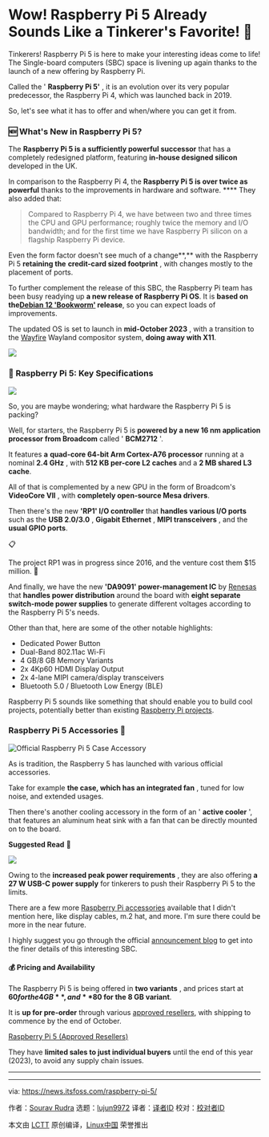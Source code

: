 [#]: subject: "Wow! Raspberry Pi 5 Already Sounds Like a Tinkerer's Favorite! 🤩"
[#]: via: "https://news.itsfoss.com/raspberry-pi-5/"
[#]: author: "Sourav Rudra https://news.itsfoss.com/author/sourav/"
[#]: collector: "lujun9972/lctt-scripts-1693450080"
[#]: translator: " "
[#]: reviewer: " "
[#]: publisher: " "
[#]: url: " "

Wow! Raspberry Pi 5 Already Sounds Like a Tinkerer's Favorite! 🤩
======
Tinkerers! Raspberry Pi 5 is here to make your interesting ideas come to
life!
The Single-board computers (SBC) space is livening up again thanks to the launch of a new offering by Raspberry Pi.

Called the ' **Raspberry Pi 5'** , it is an evolution over its very popular predecessor, the Raspberry Pi 4, which was launched back in 2019.

So, let's see what it has to offer and when/where you can get it from.

### 🆕 What's New in Raspberry Pi 5?

The **Raspberry Pi 5 is a sufficiently powerful successor** that has a completely redesigned platform, featuring **in-house designed silicon** developed in the UK.

In comparison to the Raspberry Pi 4, the **Raspberry Pi 5 is over twice as powerful** thanks to the improvements in hardware and software. **** They also added that:

> Compared to Raspberry Pi 4, we have between two and three times the CPU and GPU performance; roughly twice the memory and I/O bandwidth; and for the first time we have Raspberry Pi silicon on a flagship Raspberry Pi device.

Even the form factor doesn't see much of a change**,** with the Raspberry Pi 5 **retaining the** **credit-card sized footprint** , with changes mostly to the placement of ports.

To further complement the release of this SBC, the Raspberry Pi team has been busy readying up **a new release of Raspberry Pi OS**. It is **based on the[Debian 12 'Bookworm'][1] release**, so you can expect loads of improvements.

The updated OS is set to launch in **mid-October 2023** , with a transition to the [Wayfire][2] Wayland compositor system, **doing away with X11**.

![][3]

### 📝 Raspberry Pi 5: Key Specifications

![][4]

So, you are maybe wondering; what hardware the Raspberry Pi 5 is packing?

Well, for starters, the Raspberry Pi 5 is **powered by a new 16 nm application processor from Broadcom** called ' **BCM2712** '.

It features **a** **quad-core 64-bit Arm Cortex-A76 processor** running at a nominal **2.4 GHz** , with **512 KB per-core L2 caches** and a **2 MB shared L3 cache**.

All of that is complemented by a new GPU in the form of Broadcom's **VideoCore VII** , with **completely open-source Mesa drivers**.

Then there's the new **'RP1' I/O controller** that **handles various I/O ports** such as the **USB 2.0/3.0** , **Gigabit Ethernet** , **MIPI transceivers** , and the **usual GPIO ports**.

📋

The project RP1 was in progress since 2016, and the venture cost them $15 million. 🤯

And finally, we have the new **'DA9091' power-management IC** by [Renesas][5] that **handles power distribution** around the board with **eight separate switch-mode power supplies** to generate different voltages according to the Raspberry Pi 5's needs.

Other than that, here are some of the other notable highlights:

  * Dedicated Power Button
  * Dual-Band 802.11ac Wi-Fi
  * 4 GB/8 GB Memory Variants
  * 2x 4Kp60 HDMI Display Output
  * 2x 4-lane MIPI camera/display transceivers
  * Bluetooth 5.0 / Bluetooth Low Energy (BLE)



Raspberry Pi 5 sounds like something that should enable you to build cool projects, potentially better than existing [Raspberry Pi projects][6].

### Raspberry Pi 5 Accessories 🦾

![Official Raspberry Pi 5 Case Accessory][7]

As is tradition, the Raspberry 5 has launched with various official accessories.

Take for example **the case, which has an integrated fan** , tuned for low noise, and extended usages.

Then there's another cooling accessory in the form of an ' **active cooler** ', that features an aluminum heat sink with a fan that can be directly mounted on to the board.

**Suggested Read** 📖

![][8]

Owing to the **increased peak power requirements** , they are also offering **a 27 W USB-C power supply** for tinkerers to push their Raspberry Pi 5 to the limits.

There are a few more [Raspberry Pi accessories][9] available that I didn't mention here, like display cables, m.2 hat, and more. I'm sure there could be more in the near future.

I highly suggest you go through the official [announcement blog][10] to get into the finer details of this interesting SBC.

#### 💰 Pricing and Availability

The Raspberry Pi 5 is being offered in **two variants** , and prices start at **$60 for the 4 GB** , and **$80 for the 8 GB variant**.

It is **up for pre-order** through various [approved resellers][11], with shipping to commence by the end of October.

[Raspberry Pi 5 (Approved Resellers)][11]

They have **limited sales to just individual buyers** until the end of this year (2023), to avoid any supply chain issues.

* * *

--------------------------------------------------------------------------------

via: https://news.itsfoss.com/raspberry-pi-5/

作者：[Sourav Rudra][a]
选题：[lujun9972][b]
译者：[译者ID](https://github.com/译者ID)
校对：[校对者ID](https://github.com/校对者ID)

本文由 [LCTT](https://github.com/LCTT/TranslateProject) 原创编译，[Linux中国](https://linux.cn/) 荣誉推出

[a]: https://news.itsfoss.com/author/sourav/
[b]: https://github.com/lujun9972
[1]: https://news.itsfoss.com/debian-12-release/
[2]: https://wayfire.org/
[3]: https://news.itsfoss.com/content/images/2023/04/Follow-us-on-Google-News.png
[4]: https://news.itsfoss.com/content/images/2023/09/R_Pi5_1.jpg
[5]: https://www.renesas.com/us/en
[6]: https://itsfoss.com/raspberry-pi-projects/
[7]: https://news.itsfoss.com/content/images/2023/09/R_Pi5_2.jpg
[8]: https://itsfoss.com/content/images/size/w256h256/2022/12/android-chrome-192x192.png
[9]: https://itsfoss.com/raspberry-pi-accessories/
[10]: https://www.raspberrypi.com/news/introducing-raspberry-pi-5/
[11]: https://www.raspberrypi.com/resellers/
